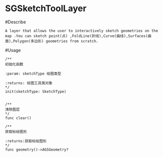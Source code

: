 # SGSketchToolLayer

#Describe

    A layer that allows the user to interactively sketch geometries on the map .You can sketch point(点) ,FoldLine(折线),Curve(曲线),Surfaces(曲面),Polygon(多边形) geometries from scratch.

#Usage

    /**
    初始化函数

    :param: sketchType 绘图类型

    :returns: 绘图工具类对象
    */
    init(sketchType: SketchType)


    /**
    清除图层
    */
    func clear()

    /**
    获取标绘图形

    :returns:获取标绘图形
    */
    func geometry()->AGSGeometry?



